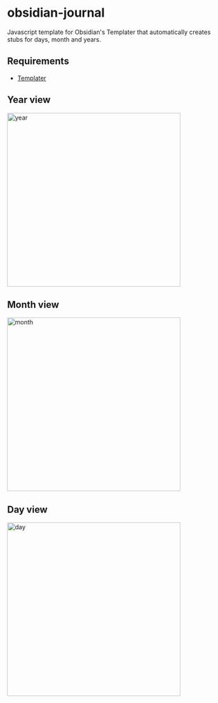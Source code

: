 # obsidian-journal
Javascript template for Obsidian's Templater that automatically creates stubs for days,  month and years.

## Requirements
- [Templater](https://github.com/SilentVoid13/Templater)

## Year view

<img width="400" alt="year" src="https://github.com/barabasz/obsidian-journal/assets/1305786/5081f151-48f6-42a3-87e8-5d7f2c6589da">

## Month view

<img width="400" alt="month" src="https://github.com/barabasz/obsidian-journal/assets/1305786/ea143d2c-292b-40e2-b616-fe4712ce7c9e">

## Day view

<img width="400" alt="day" src="https://github.com/barabasz/obsidian-journal/assets/1305786/409fbd2f-5846-4433-b9b5-b72406a002fd">


